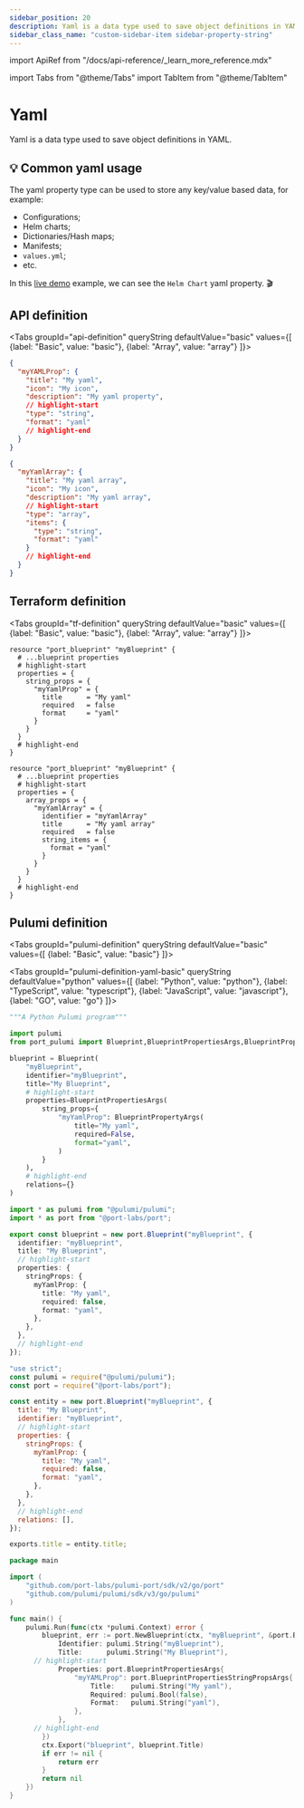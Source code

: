 ```yaml
---
sidebar_position: 20
description: Yaml is a data type used to save object definitions in YAML
sidebar_class_name: "custom-sidebar-item sidebar-property-string"
---
```


import ApiRef from "/docs/api-reference/\_learn_more_reference.mdx"

import Tabs from "@theme/Tabs"
import TabItem from "@theme/TabItem"

# Yaml

Yaml is a data type used to save object definitions in YAML.

## 💡 Common yaml usage

The yaml property type can be used to store any key/value based data, for example:

- Configurations;
- Helm charts;
- Dictionaries/Hash maps;
- Manifests;
- `values.yml`;
- etc.

In this [live demo](https://demo.getport.io/service_catalog) example, we can see the `Helm Chart` yaml property. 🎬

## API definition

<Tabs groupId="api-definition" queryString defaultValue="basic" values={[
{label: "Basic", value: "basic"},
{label: "Array", value: "array"}
]}>

<TabItem value="basic">

```json showLineNumbers
{
  "myYAMLProp": {
    "title": "My yaml",
    "icon": "My icon",
    "description": "My yaml property",
    // highlight-start
    "type": "string",
    "format": "yaml"
    // highlight-end
  }
}
```

</TabItem>
<TabItem value="array">

```json showLineNumbers
{
  "myYamlArray": {
    "title": "My yaml array",
    "icon": "My icon",
    "description": "My yaml array",
    // highlight-start
    "type": "array",
    "items": {
      "type": "string",
      "format": "yaml"
    }
    // highlight-end
  }
}
```

</TabItem>
</Tabs>

<ApiRef />

## Terraform definition

<Tabs groupId="tf-definition" queryString defaultValue="basic" values={[
{label: "Basic", value: "basic"},
{label: "Array", value: "array"}
]}>

<TabItem value="basic">

```hcl showLineNumbers
resource "port_blueprint" "myBlueprint" {
  # ...blueprint properties
  # highlight-start
  properties = {
    string_props = {
      "myYamlProp" = {
        title      = "My yaml"
        required   = false
        format     = "yaml"
      }
    }
  }
  # highlight-end
}
```

</TabItem>
<TabItem value="array">

```hcl showLineNumbers
resource "port_blueprint" "myBlueprint" {
  # ...blueprint properties
  # highlight-start
  properties = {
    array_props = {
      "myYamlArray" = {
        identifier = "myYamlArray"
        title      = "My yaml array"
        required   = false
        string_items = {
          format = "yaml"
        }
      }
    }
  }
  # highlight-end
}
```

</TabItem>
</Tabs>

## Pulumi definition

<Tabs groupId="pulumi-definition" queryString defaultValue="basic" values={[
{label: "Basic", value: "basic"}
]}>

<TabItem value="basic">

<Tabs groupId="pulumi-definition-yaml-basic" queryString defaultValue="python" values={[
{label: "Python", value: "python"},
{label: "TypeScript", value: "typescript"},
{label: "JavaScript", value: "javascript"},
{label: "GO", value: "go"}
]}>

<TabItem value="python">

```python showLineNumbers
"""A Python Pulumi program"""

import pulumi
from port_pulumi import Blueprint,BlueprintPropertiesArgs,BlueprintPropertyArgs

blueprint = Blueprint(
    "myBlueprint",
    identifier="myBlueprint",
    title="My Blueprint",
    # highlight-start
    properties=BlueprintPropertiesArgs(
        string_props={
            "myYamlProp": BlueprintPropertyArgs(
                title="My yaml",
                required=False,
                format="yaml",
            )
        }
    ),
    # highlight-end
    relations={}
)
```

</TabItem>

<TabItem value="typescript">

```typescript showLineNumbers
import * as pulumi from "@pulumi/pulumi";
import * as port from "@port-labs/port";

export const blueprint = new port.Blueprint("myBlueprint", {
  identifier: "myBlueprint",
  title: "My Blueprint",
  // highlight-start
  properties: {
    stringProps: {
      myYamlProp: {
        title: "My yaml",
        required: false,
        format: "yaml",
      },
    },
  },
  // highlight-end
});
```

</TabItem>

<TabItem value="javascript">

```javascript showLineNumbers
"use strict";
const pulumi = require("@pulumi/pulumi");
const port = require("@port-labs/port");

const entity = new port.Blueprint("myBlueprint", {
  title: "My Blueprint",
  identifier: "myBlueprint",
  // highlight-start
  properties: {
    stringProps: {
      myYamlProp: {
        title: "My yaml",
        required: false,
        format: "yaml",
      },
    },
  },
  // highlight-end
  relations: [],
});

exports.title = entity.title;
```

</TabItem>
<TabItem value="go">

```go showLineNumbers
package main

import (
	"github.com/port-labs/pulumi-port/sdk/v2/go/port"
	"github.com/pulumi/pulumi/sdk/v3/go/pulumi"
)

func main() {
	pulumi.Run(func(ctx *pulumi.Context) error {
		blueprint, err := port.NewBlueprint(ctx, "myBlueprint", &port.BlueprintArgs{
			Identifier: pulumi.String("myBlueprint"),
			Title:      pulumi.String("My Blueprint"),
      // highlight-start
			Properties: port.BlueprintPropertiesArgs{
				"myYAMLProp": port.BlueprintPropertiesStringPropsArgs{
					Title:    pulumi.String("My yaml"),
					Required: pulumi.Bool(false),
					Format:   pulumi.String("yaml"),
				},
			},
      // highlight-end
		})
		ctx.Export("blueprint", blueprint.Title)
		if err != nil {
			return err
		}
		return nil
	})
}
```

</TabItem>

</Tabs>

</TabItem>
</Tabs>
